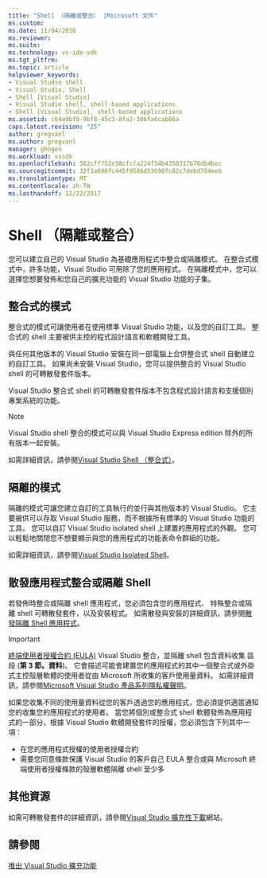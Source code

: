 ```yaml
---
title: "Shell （隔離或整合） |Microsoft 文件"
ms.custom: 
ms.date: 11/04/2016
ms.reviewer: 
ms.suite: 
ms.technology: vs-ide-sdk
ms.tgt_pltfrm: 
ms.topic: article
helpviewer_keywords:
- Visual Studio shell
- Visual Studio, Shell
- Shell [Visual Studio]
- Visual Studio shell, shell-based applications
- Shell [Visual Studio], shell-based applications
ms.assetid: c64a9bf0-9bf8-45c3-8fa2-306fa6cab66a
caps.latest.revision: "25"
author: gregvanl
ms.author: gregvanl
manager: ghogen
ms.workload: vssdk
ms.openlocfilehash: 562cff752e38cfcfa224f54b4350317b76db4bec
ms.sourcegitcommit: 32f1a690fc445f9586d53698fc82c7debd784eeb
ms.translationtype: MT
ms.contentlocale: zh-TW
ms.lasthandoff: 12/22/2017
---
```

# <a name="shell-isolated-or-integrated"></a>Shell （隔離或整合）
您可以建立自己的 Visual Studio 為基礎應用程式中整合或隔離模式。 在整合式模式中，許多功能，Visual Studio 可用除了您的應用程式。 在隔離模式中，您可以選擇您想要發佈和您自己的擴充功能的 Visual Studio 功能的子集。  
  
## <a name="integrated-mode"></a>整合式的模式  
 整合式的模式可讓使用者在使用標準 Visual Studio 功能，以及您的自訂工具。 整合式的 shell 主要被供主控的程式設計語言和軟體開發工具。  
  
 與任何其他版本的 Visual Studio 安裝在同一部電腦上合併整合式 shell 自動建立的自訂工具。 如果尚未安裝 Visual Studio，您可以提供整合的 Visual Studio shell 的可轉散發套件版本。  
  
 Visual Studio 整合式 shell 的可轉散發套件版本不包含程式設計語言和支援個別專案系統的功能。  
  
> [!NOTE]
>  Visual Studio shell 整合的模式可以與 Visual Studio Express edition 除外的所有版本一起安裝。  
  
 如需詳細資訊，請參閱[Visual Studio Shell （整合式）](visual-studio-shell-integrated.md)。  
  
## <a name="isolated-mode"></a>隔離的模式  
 隔離的模式可讓您建立自訂的工具執行的並行與其他版本的 Visual Studio。 它主要被供可以存取 Visual Studio 服務，而不根據所有標準的 Visual Studio 功能的工具。 您可以自訂 Visual Studio isolated shell 上建置的應用程式的外觀。 您可以輕鬆地關閉您不想要顯示與您的應用程式的功能表命令群組的功能。  
  
 如需詳細資訊，請參閱[Visual Studio Isolated Shell](visual-studio-isolated-shell.md)。  
  
## <a name="distributing-your-integrated-or-isolated-shell-application"></a>散發應用程式整合或隔離 Shell  
 若發佈時整合或隔離 shell 應用程式，您必須包含您的應用程式、 特殊整合或隔離 shell 可轉散發套件，以及安裝程式。 如需散發與安裝的詳細資訊，請參閱[散發隔離 Shell 應用程式](distributing-isolated-shell-applications.md)。  
  
> [!IMPORTANT]
>  [終端使用者授權合約 (EULA)](https://www.visualstudio.com/en-us/support/legal/mt171552) Visual Studio 整合，並隔離 shell 包含資料收集 區段 (**第 3 節。資料**)。  它會描述可能會建置您的應用程式的其中一個整合式或外掛式主控殼層軟體的使用者從由 Microsoft 所收集的客戶使用量資料。 如需詳細資訊，請參閱[Microsoft Visual Studio 產品系列隱私權聲明](https://www.visualstudio.com/en-us/dn948229)。  
>   
>  如果您收集不同的使用量資料從您的客戶透過您的應用程式，您必須提供適當通知您的收集您的應用程式的使用者。  當您將個別或整合式 shell 軟體發佈為應用程式的一部分，根據 Visual Studio 軟體開發套件的授權，您必須包含下列其中一項：  
>   
>  -   在您的應用程式授權的使用者授權合約  
> -   需要您同意條款保護 Visual Studio 的客戶自己 EULA 整合或與 Microsoft 終端使用者授權條款的殼層軟體隔離 shell 至少多  
  
## <a name="additional-resources"></a>其他資源  
 如需可轉散發套件的詳細資訊，請參閱[Visual Studio 擴充性下載](http://go.microsoft.com/fwlink/?LinkID=119298)網站。  
  
## <a name="see-also"></a>請參閱  
 [推出 Visual Studio 擴充功能](../shipping-visual-studio-extensions.md)
